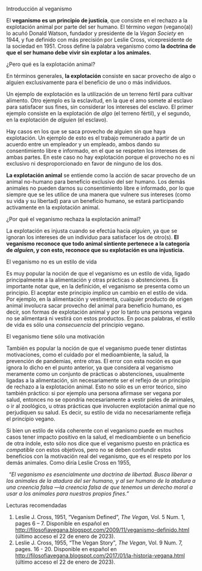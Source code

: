 ﻿Introducción al veganismo

El **veganismo es un principio de justicia**, que consiste en el rechazo a la explotación animal por parte del ser humano. El término *vegan* (vegano(a)) lo acuñó Donald Watson, fundador y presidente de la *Vegan Society* en 1944, y fue definido con más precisión por Leslie Cross, vicepresidente de la sociedad en 1951. Cross define la palabra veganismo como **la doctrina de que el ser humano debe vivir sin explotar a los animales.**

¿Pero qué es la explotación animal?

En términos generales, **la explotación** consiste en sacar provecho de algo o alguien exclusivamente para el beneficio de uno o más individuos. 

Un ejemplo de explotación es la utilización de un terreno fértil para cultivar alimento. Otro ejemplo es la esclavitud, en la que el amo somete al esclavo para satisfacer sus fines, sin considerar los intereses del esclavo. El primer ejemplo consiste en la explotación de *algo* (el terreno fértil), y el segundo, en la explotación de *alguien* (el esclavo). 

Hay casos en los que se saca provecho de alguien sin que haya explotación. Un ejemplo de esto es el trabajo remunerado a partir de un acuerdo entre un empleador y un empleado, ambos dando su consentimiento libre e informado, en el que se respeten los intereses de ambas partes. En este caso no hay explotación porque el provecho no es ni exclusivo ni desproporcionado en favor de ninguno de los dos.

**La explotación animal** se entiende como la acción de sacar provecho de un animal no-humano para beneficio exclusivo del ser humano. Los demás animales no pueden darnos su consentimiento libre e informado, por lo que siempre que se les utilice de una manera que vulnere sus intereses (como su vida y su libertad) para un beneficio humano, se estará participando activamente en la explotación animal.

¿Por qué el veganismo rechaza la explotación animal?

La explotación es injusta cuando se efectúa hacia *alguien*, ya que se ignoran los intereses de un individuo para satisfacer los de otro(s). **El veganismo reconoce que todo animal sintiente pertenece a la categoría de *alguien*, y con esto, reconoce que su explotación es una injusticia.**

El veganismo no es un estilo de vida

Es muy popular la noción de que el veganismo es un estilo de vida, ligado principalmente a la alimentación y otras prácticas o abstenciones. Es importante notar que, en la definición, el veganismo se presenta como un principio. El aceptar este principio *implica* un cambio en el estilo de vida. Por ejemplo, en la alimentación y vestimenta, cualquier producto de origen animal involucra sacar provecho del animal para beneficio humano, es decir, son formas de explotación animal y por lo tanto una persona vegana no se alimentará ni vestirá con estos productos. En pocas palabras, el estilo de vida es sólo una *consecuencia* del principio vegano. 

El veganismo tiene sólo una motivación

También es popular la noción de que el veganismo puede tener distintas motivaciones, como el cuidado por el medioambiente, la salud, la prevención de pandemias, entre otras. El error con esta noción es que ignora lo dicho en el punto anterior, ya que considera al veganismo meramente como un conjunto de prácticas o abstenciones, usualmente ligadas a la alimentación, sin necesariamente ser el reflejo de un principio de rechazo a la explotación animal. Esto no sólo es un error teórico, sino también práctico: si por ejemplo una persona afirmase ser vegana por salud, entonces no se opondría necesariamente a vestir pieles de animales, o ir al zoológico, u otras prácticas que involucren explotación animal que no perjudiquen su salud. Es decir, su estilo de vida no necesariamente refleja el principio vegano.

Si bien un estilo de vida coherente con el veganismo puede en muchos casos tener impacto positivo en la salud, el medioambiente o un beneficio de otra índole, esto sólo nos dice que el veganismo puesto en práctica es *compatible* con estos objetivos, pero no se deben confundir estos beneficios con la motivación real del veganismo, que es el respeto por los demás animales. Como diría Leslie Cross en 1955,

` `“*El veganismo es esencialmente una doctrina de libertad. Busca liberar a los animales de la atadura del ser humano, y al ser humano de la atadura a una creencia falsa —la creencia falsa de que tenemos un derecho moral a usar a los animales para nuestros propios fines.”*

Lecturas recomendadas

1. Leslie J. Cross, 1951, “Veganism Defined”, *The Vegan,* Vol. 5 Num. 1, pages 6 – 7. Disponible en español en <http://filosofiavegana.blogspot.com/2009/11/veganismo-definido.html> (último acceso el 22 de enero de 2023).
1. Leslie J. Cross, 1955, “The Vegan Story”*, The Vegan*, Vol. 9 Num. 7, pages. 16 - 20. Disponible en español en <http://filosofiavegana.blogspot.com/2017/01/la-historia-vegana.html> (último acceso el 22 de enero de 2023).

